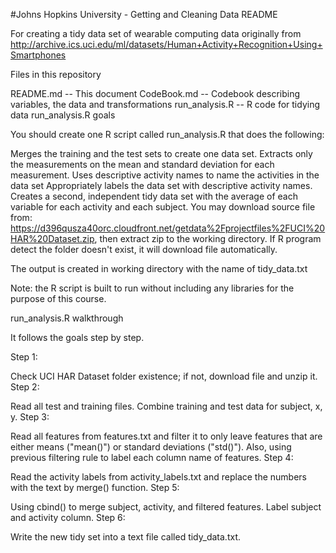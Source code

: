 #Johns Hopkins University - Getting and Cleaning Data README

For creating a tidy data set of wearable computing data originally from http://archive.ics.uci.edu/ml/datasets/Human+Activity+Recognition+Using+Smartphones

Files in this repository

README.md -- This document
CodeBook.md -- Codebook describing variables, the data and transformations
run_analysis.R -- R code for tidying data
run_analysis.R goals

You should create one R script called run_analysis.R that does the following:

Merges the training and the test sets to create one data set.
Extracts only the measurements on the mean and standard deviation for each measurement.
Uses descriptive activity names to name the activities in the data set
Appropriately labels the data set with descriptive activity names.
Creates a second, independent tidy data set with the average of each variable for each activity and each subject.
You may download source file from: https://d396qusza40orc.cloudfront.net/getdata%2Fprojectfiles%2FUCI%20HAR%20Dataset.zip, then extract zip to the working directory. If R program detect the folder doesn't exist, it will download file automatically.

The output is created in working directory with the name of tidy_data.txt

Note: the R script is built to run without including any libraries for the purpose of this course.

run_analysis.R walkthrough

It follows the goals step by step.

Step 1:

Check UCI HAR Dataset folder existence; if not, download file and unzip it.
Step 2:

Read all test and training files.
Combine training and test data for subject, x, y.
Step 3:

Read all features from features.txt and filter it to only leave features that are either means ("mean()") or standard deviations ("std()").
Also, using previous filtering rule to label each column name of features.
Step 4:

Read the activity labels from activity_labels.txt and replace the numbers with the text by merge() function.
Step 5:

Using cbind() to merge subject, activity, and filtered features.
Label subject and activity column.
Step 6:

Write the new tidy set into a text file called tidy_data.txt.
